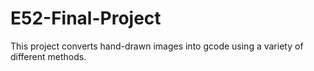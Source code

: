 # E52-Final-Project

This project converts hand-drawn images into gcode using a variety of different methods.

